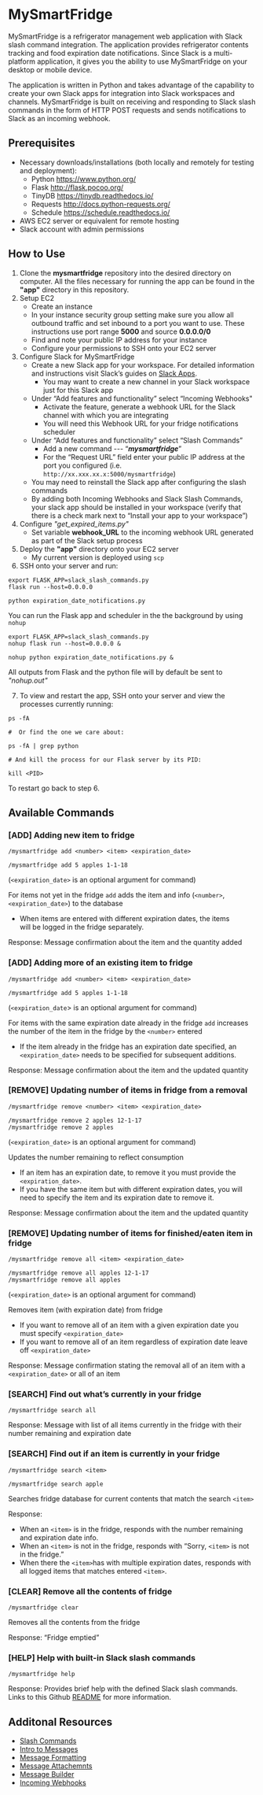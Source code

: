 # MySmartFridge

MySmartFridge is a refrigerator management web application with Slack slash command integration. The application provides refrigerator contents tracking and food expiration date notifications. Since Slack is a multi-platform application, it gives you the ability to use MySmartFridge on your desktop or mobile device.

The application is written in Python and takes advantage of the capability to create your own Slack apps for integration into Slack workspaces and channels. MySmartFridge is built on receiving and responding to Slack slash commands in the form of HTTP POST requests and sends notifications to Slack as an incoming webhook.

## Prerequisites
 - Necessary downloads/installations (both locally and remotely for
   testing and deployment):
	- Python https://www.python.org/
	- Flask  http://flask.pocoo.org/
	- TinyDB  https://tinydb.readthedocs.io/
	- Requests  http://docs.python-requests.org/
	- Schedule  https://schedule.readthedocs.io/ 
 - AWS EC2 server or equivalent for remote hosting 
 - Slack account with admin permissions

## How to Use

 1. Clone the **mysmartfridge** repository into the desired directory on computer. All the files necessary for running the app can be found in the **"app"** directory in this repository.
 2. Setup EC2
     - Create an instance
     - In your instance security group setting make sure you allow all outbound traffic and set inbound to a port you want to use. These instructions use port range **5000** and source **0.0.0.0/0**
     - Find and note your public IP address for your instance
     - Configure your permissions to SSH onto your EC2 server
 3. Configure Slack for MySmartFridge
    - Create a new Slack app for your workspace. For detailed information and instructions visit Slack’s guides on [Slack Apps](https://api.slack.com/slack-apps). 
		 - You may want to create a new channel in your Slack workspace just for this Slack app
    - Under “Add features and functionality” select “Incoming Webhooks"
		 - Activate the feature, generate a webhook URL for the Slack channel with which you are integrating
		 - You will need this Webhook URL for your fridge notifications scheduler
    - Under “Add features and functionality” select “Slash Commands”
		 - Add a new command --- “***mysmartfridge***”
		 - For the “Request URL” field enter your public IP address at the port you configured (i.e. `http://xx.xxx.xx.x:5000/mysmartfridge`)
    - You may need to reinstall the Slack app after configuring the slash commands
    - By adding both Incoming Webhooks and Slack Slash Commands, your slack app should be installed in your workspace (verify that there is a check mark next to “Install your app to your workspace”)
 4. Configure *"get_expired_items.py"*
    - Set variable **webhook_URL** to the incoming webhook URL generated as part of the Slack setup process
 5. Deploy the **"app"** directory onto your EC2 server
    - My current version is deployed using `scp`
 6. SSH onto your server and run:
```
export FLASK_APP=slack_slash_commands.py
flask run --host=0.0.0.0

python expiration_date_notifications.py
``` 
You can run the Flask app and scheduler in the the background by using `nohup`
```
export FLASK_APP=slack_slash_commands.py
nohup flask run --host=0.0.0.0 &

nohup python expiration_date_notifications.py &

```
All outputs from Flask and the python file will by default be sent to *"nohup.out"*


7. To view and restart the app, SSH onto your server and view the processes currently running:
```
ps -fA 

#  Or find the one we care about:

ps -fA | grep python

# And kill the process for our Flask server by its PID:

kill <PID>
```
To restart go back to step 6.


## Available Commands

### [**ADD**] Adding new item to fridge
```
/mysmartfridge add <number> <item> <expiration_date>

/mysmartfridge add 5 apples 1-1-18
```
(`<expiration_date>` is an optional argument for command)

For items not yet in the fridge `add` adds the item and info (`<number>`, `<expiration_date>`) to the database

 - When items are entered with different expiration dates, the items   
   will be logged in the fridge separately.

Response: Message confirmation about the item and the quantity added

### [**ADD**] Adding more of an existing item to fridge
```
/mysmartfridge add <number> <item> <expiration_date>

/mysmartfridge add 5 apples 1-1-18
```
(`<expiration_date`> is an optional argument for command)

For items with the same expiration date already in the fridge `add` increases the number of the item in the fridge by the `<number>` entered

 - If the item already in the fridge has an expiration date specified, an `<expiration_date>` needs to be specified for subsequent additions.

Response: Message confirmation about the item and the updated quantity

### [**REMOVE**] Updating number of items in fridge from a removal
```
/mysmartfridge remove <number> <item> <expiration_date>

/mysmartfridge remove 2 apples 12-1-17 
/mysmartfridge remove 2 apples 
```
(`<expiration_date>` is an optional argument for command)

Updates the number remaining to reflect consumption

 - If an item has an expiration date, to remove it you must provide the
   `<expiration_date>`. 
 - If you have the same item but with different expiration dates, you
   will need to specify the item and its expiration date to remove it.
   
Response: Message confirmation about the item and the updated quantity

### [**REMOVE**] Updating number of items for finished/eaten item in fridge
```
/mysmartfridge remove all <item> <expiration_date>

/mysmartfridge remove all apples 12-1-17
/mysmartfridge remove all apples
```
(`<expiration_date>` is an optional argument for command)

Removes item (with expiration date) from fridge

 - If you want to remove all of an item with a given expiration date you
   must specify `<expiration_date>`
 - If you want to remove all of an item regardless of expiration date
   leave off `<expiration_date>`

Response: Message confirmation stating the removal all of an item with a `<expiration_date>` or all of an item

### [**SEARCH**] Find out what’s currently in your fridge
`/mysmartfridge search all`

Response: Message with list of all items currently in the fridge with their number remaining and expiration date

### [**SEARCH**] Find out if an item is currently in your fridge
```
/mysmartfridge search <item>

/mysmartfridge search apple
```
Searches fridge database for current contents that match the search `<item>`

Response:

 - When an `<item>` is in the fridge, responds with the number remaining
   and expiration date info.
 - When an `<item>` is not in the fridge, responds with “Sorry, `<item>`
   is not in the fridge.”
 - When there the `<item>`has with multiple expiration dates, responds
   with all logged items that matches entered `<item>`.

### [**CLEAR**] Remove all the contents of fridge
`/mysmartfridge clear`

Removes all the contents from the fridge

Response: “Fridge emptied”

### [**HELP**] Help with built-in Slack slash commands
`/mysmartfridge help`

Response: Provides brief help with the defined Slack slash commands. Links to this Github [README](my-smart-fridge/README.md) for more information.
 

## Additonal Resources
 - [Slash Commands](https://api.slack.com/slash-commands)
 - [Intro to Messages](https://api.slack.com/docs/messages)
 - [Message Formatting](https://api.slack.com/docs/message-formatting)
 - [Message Attachemnts](https://api.slack.com/docs/message-attachments)
 - [Message Builder](https://api.slack.com/docs/messages/builder)
 - [Incoming Webhooks](https://api.slack.com/incoming-webhook)
